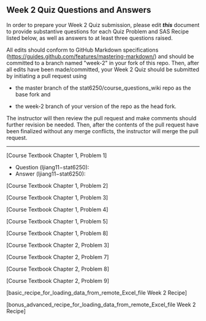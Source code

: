 
## Week 2 Quiz Questions and Answers

In order to prepare your Week 2 Quiz submission, please edit ***this*** document to provide substantive questions for each Quiz Problem and SAS Recipe listed below, as well as answers to at least three questions raised.

All edits should conform to GitHub Markdown specifications (https://guides.github.com/features/mastering-markdown/) and should be committed to a branch named "week-2" in your fork of this repo. Then, after all edits have been made/committed, your Week 2 Quiz should be submitted by initiating a pull request using

- the master branch of the stat6250/course_questions_wiki repo as the base fork and

- the week-2 branch of your version of the repo as the head fork.

The instructor will then review the pull request and make comments should further revision be needed. Then, after the contents of the pull request have been finalized without any merge conflicts, the instructor will merge the pull request.



********************************************************************************



[Course Textbook Chapter 1, Problem 1]
- Question (ljiang11−stat6250): 
- Answer (ljiang11−stat6250): 



[Course Textbook Chapter 1, Problem 2]



[Course Textbook Chapter 1, Problem 3]



[Course Textbook Chapter 1, Problem 4]



[Course Textbook Chapter 1, Problem 5]



[Course Textbook Chapter 1, Problem 8]



[Course Textbook Chapter 2, Problem 3]



[Course Textbook Chapter 2, Problem 7]



[Course Textbook Chapter 2, Problem 8]



[Course Textbook Chapter 2, Problem 9]



[basic_recipe_for_loading_data_from_remote_Excel_file Week 2 Recipe]



[bonus_advanced_recipe_for_loading_data_from_remote_Excel_file Week 2 Recipe]


